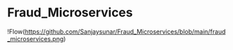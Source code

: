 # Fraud_Microservices
 
!Flow(https://github.com/Sanjaysunar/Fraud_Microservices/blob/main/fraud_microservices.png)
